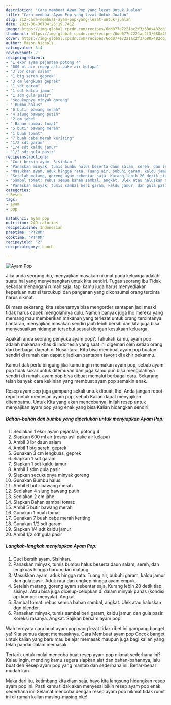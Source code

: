 ```yaml
---
description: "Cara membuat Ayam Pop yang lezat Untuk Jualan"
title: "Cara membuat Ayam Pop yang lezat Untuk Jualan"
slug: 212-cara-membuat-ayam-pop-yang-lezat-untuk-jualan
date: 2021-06-30T04:25:19.741Z
image: https://img-global.cpcdn.com/recipes/6dd077e7221ac2f3/680x482cq70/ayam-pop-foto-resep-utama.jpg
thumbnail: https://img-global.cpcdn.com/recipes/6dd077e7221ac2f3/680x482cq70/ayam-pop-foto-resep-utama.jpg
cover: https://img-global.cpcdn.com/recipes/6dd077e7221ac2f3/680x482cq70/ayam-pop-foto-resep-utama.jpg
author: Mason Nichols
ratingvalue: 3.4
reviewcount: 7
recipeingredient:
- "1 ekor ayam pejantan potong 4"
- "600 ml air resep asli pake air kelapa"
- "3 lbr daun salam"
- "1 btg sereh geprek"
- "3 cm lengkuas geprek"
- "1 sdt garam"
- "1 sdt kaldu jamur"
- "1 sdm gula pasir"
- "secukupnya minyak goreng"
- " Bumbu halus"
- "6 butir bawang merah"
- "4 siung bawang putih"
- "2 cm jahe"
- " Bahan sambal tomat"
- "5 butir bawang merah"
- "1 buah tomat"
- "7 buah cabe merah keriting"
- "1/2 sdt garam"
- "1/4 sdt kaldu jamur"
- "1/2 sdt gula pasir"
recipeinstructions:
- "Cuci bersih ayam. Sisihkan."
- "Panaskan minyak, tumis bumbu halus beserta daun salam, sereh, dan lengkuas hingga harum dan matang."
- "Masukkan ayam, aduk hingga rata. Tuang air, bubuhi garam, kaldu jamur dan gula pasir. Aduk rata dan ungkep hingga ayam empuk."
- "Setelah matang, goreng ayam sebentar saja. Kurang lebih 20 detik tiap sisinya. Atau bisa juga dicelup-celupkan di dalam minyak panas (kondisi api kompor menyala). Angkat"
- "Sambal tomat: rebus semua bahan sambal, angkat. Ulek atau haluskan dgn blender."
- "Panaskan minyak, tumis sambal beri garam, kaldu jamur, dan gula pasir. Koreksi rasanya. Angkat. Sajikan bersam ayam pop."
categories:
- Resep
tags:
- ayam
- pop

katakunci: ayam pop 
nutrition: 249 calories
recipecuisine: Indonesian
preptime: "PT28M"
cooktime: "PT40M"
recipeyield: "2"
recipecategory: Lunch

---
```



![Ayam Pop](https://img-global.cpcdn.com/recipes/6dd077e7221ac2f3/680x482cq70/ayam-pop-foto-resep-utama.jpg)

Jika anda seorang ibu, menyajikan masakan nikmat pada keluarga adalah suatu hal yang menyenangkan untuk kita sendiri. Tugas seorang ibu Tidak sekadar menangani rumah saja, tapi kamu juga harus menyediakan keperluan nutrisi tercukupi dan panganan yang dikonsumsi orang tercinta harus nikmat.

Di masa  sekarang, kita sebenarnya bisa mengorder santapan jadi meski tidak harus capek mengolahnya dulu. Namun banyak juga lho mereka yang memang mau memberikan makanan yang terlezat untuk orang tercintanya. Lantaran, menyajikan masakan sendiri jauh lebih bersih dan kita juga bisa menyesuaikan hidangan tersebut sesuai dengan kesukaan keluarga. 



Apakah anda seorang penyuka ayam pop?. Tahukah kamu, ayam pop adalah makanan khas di Indonesia yang saat ini digemari oleh setiap orang dari berbagai daerah di Nusantara. Kita bisa membuat ayam pop buatan sendiri di rumah dan dapat dijadikan santapan favorit di akhir pekanmu.

Kamu tidak perlu bingung jika kamu ingin memakan ayam pop, sebab ayam pop tidak sukar untuk ditemukan dan juga kamu pun bisa mengolahnya sendiri di rumah. ayam pop bisa dibuat memalui berbagai cara. Sekarang telah banyak cara kekinian yang membuat ayam pop semakin enak.

Resep ayam pop juga gampang sekali untuk dibuat, lho. Anda jangan repot-repot untuk memesan ayam pop, sebab Kalian dapat menyajikan ditempatmu. Untuk Kita yang akan mencobanya, inilah resep untuk menyajikan ayam pop yang enak yang bisa Kalian hidangkan sendiri.

<!--inarticleads1-->

##### Bahan-bahan dan bumbu yang diperlukan untuk menyiapkan Ayam Pop:

1. Sediakan 1 ekor ayam pejantan, potong 4
1. Siapkan 600 ml air (resep asli pake air kelapa)
1. Ambil 3 lbr daun salam
1. Ambil 1 btg sereh, geprek
1. Gunakan 3 cm lengkuas, geprek
1. Siapkan 1 sdt garam
1. Siapkan 1 sdt kaldu jamur
1. Ambil 1 sdm gula pasir
1. Siapkan secukupnya minyak goreng
1. Gunakan  Bumbu halus:
1. Ambil 6 butir bawang merah
1. Sediakan 4 siung bawang putih
1. Sediakan 2 cm jahe
1. Siapkan  Bahan sambal tomat:
1. Ambil 5 butir bawang merah
1. Gunakan 1 buah tomat
1. Gunakan 7 buah cabe merah keriting
1. Gunakan 1/2 sdt garam
1. Siapkan 1/4 sdt kaldu jamur
1. Ambil 1/2 sdt gula pasir




<!--inarticleads2-->

##### Langkah-langkah menyiapkan Ayam Pop:

1. Cuci bersih ayam. Sisihkan.
1. Panaskan minyak, tumis bumbu halus beserta daun salam, sereh, dan lengkuas hingga harum dan matang.
1. Masukkan ayam, aduk hingga rata. Tuang air, bubuhi garam, kaldu jamur dan gula pasir. Aduk rata dan ungkep hingga ayam empuk.
1. Setelah matang, goreng ayam sebentar saja. Kurang lebih 20 detik tiap sisinya. Atau bisa juga dicelup-celupkan di dalam minyak panas (kondisi api kompor menyala). Angkat
1. Sambal tomat: rebus semua bahan sambal, angkat. Ulek atau haluskan dgn blender.
1. Panaskan minyak, tumis sambal beri garam, kaldu jamur, dan gula pasir. Koreksi rasanya. Angkat. Sajikan bersam ayam pop.




Wah ternyata cara buat ayam pop yang lezat tidak ribet ini gampang banget ya! Kita semua dapat memasaknya. Cara Membuat ayam pop Cocok banget untuk kalian yang baru mau belajar memasak maupun juga bagi kalian yang telah pandai dalam memasak.

Tertarik untuk mulai mencoba buat resep ayam pop nikmat sederhana ini? Kalau ingin, mending kamu segera siapkan alat dan bahan-bahannya, lalu buat deh Resep ayam pop yang mantab dan sederhana ini. Benar-benar mudah kan. 

Maka dari itu, ketimbang kita diam saja, hayo kita langsung hidangkan resep ayam pop ini. Pasti kamu tiidak akan menyesal bikin resep ayam pop enak sederhana ini! Selamat mencoba dengan resep ayam pop nikmat tidak rumit ini di rumah kalian masing-masing,oke!.


